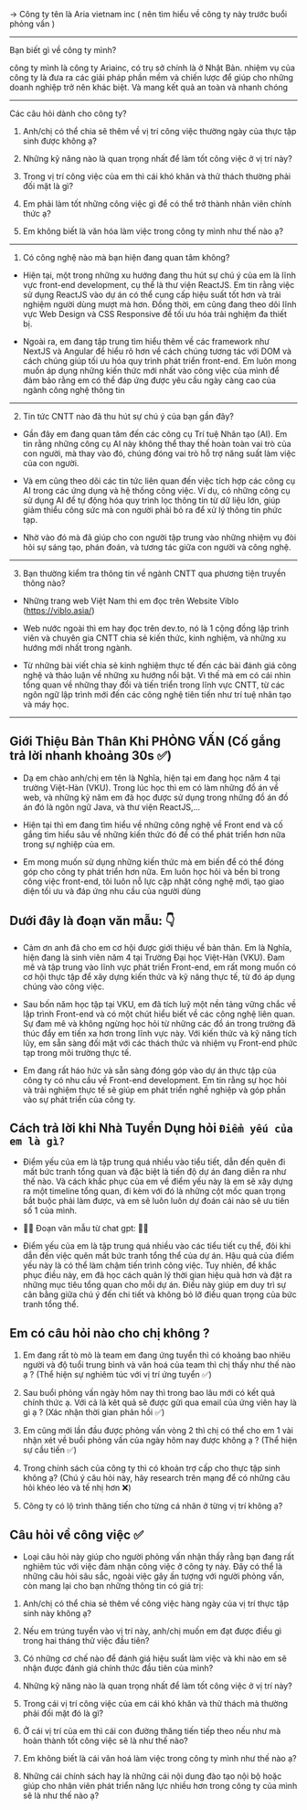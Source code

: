 -> Công ty tên là Aria vietnam inc ( nên tìm hiểu về công ty này trước buổi phỏng vấn )
 
---

Bạn biết gì về công ty mình?

công ty mình là công ty Ariainc, có trụ sở chính là ở Nhật Bản.
nhiệm vụ của công ty là đưa ra các giải pháp phần mềm và chiến lược để giúp cho những doanh nghiệp
trở nên khác biệt. Và mang kết quả an toàn và nhanh chóng

---

Các câu hỏi dành cho công ty?

1. Anh/chị có thể chia sẽ thêm về vị trí công việc thường ngày của thực tập sinh được không ạ?

2. Những kỹ năng nào là quan trọng nhất để làm tốt công việc ở vị trí này?

3. Trong vị trí công việc của em thì cái khó khăn và thử thách thường phải đối mặt là gì?

4. Em phải làm tốt những công việc gì để có thể trở thành nhân viên chính thức ạ?

5. Em không biết là văn hóa làm việc trong công ty mình như thế nào ạ?

---

1. Có công nghệ nào mà bạn hiện đang quan tâm không?

- Hiện tại, một trong những xu hướng đang thu hút sự chú ý của em là lĩnh vực front-end development,
  cụ thể là thư viện ReactJS. Em tin rằng việc sử dụng ReactJS vào dự án có thể cung cấp hiệu suất
  tốt hơn và trải nghiệm người dùng mượt mà hơn. Đồng thời, em cũng đang theo dõi lĩnh vực Web
  Design và CSS Responsive để tối ưu hóa trải nghiệm đa thiết bị.

- Ngoài ra, em đang tập trung tìm hiểu thêm về các framework như NextJS và Angular để hiểu rõ hơn về
  cách chúng tương tác với DOM và cách chúng giúp tối ưu hóa quy trình phát triển front-end. Em luôn
  mong muốn áp dụng những kiến thức mới nhất vào công việc của mình để đảm bảo rằng em có thể đáp
  ứng được yêu cầu ngày càng cao của ngành công nghệ thông tin

---

2. Tin tức CNTT nào đã thu hút sự chú ý của bạn gần đây?

- Gần đây em đang quan tâm đến các công cụ Trí tuệ Nhân tạo (AI). Em tin rằng những công cụ AI này
  không thể thay thế hoàn toàn vai trò của con người, mà thay vào đó, chúng đóng vai trò hỗ trợ năng
  suất làm việc của con người.

- Và em cũng theo dõi các tin tức liên quan đến việc tích hợp các công cụ AI trong các ứng dụng và
  hệ thống công việc. Ví dụ, có những công cụ sử dụng AI để tự động hóa quy trình lọc thông tin từ
  dữ liệu lớn, giúp giảm thiểu công sức mà con người phải bỏ ra để xử lý thông tin phức tạp.

- Nhờ vào đó mà đã giúp cho con người tập trung vào những nhiệm vụ đòi hỏi sự sáng tạo, phán đoán,
  và tương tác giữa con người và công nghệ.

---

3. Bạn thường kiểm tra thông tin về ngành CNTT qua phương tiện truyền thông nào?

- Những trang web Việt Nam thì em đọc trên Website Viblo (https://viblo.asia/)

- Web nước ngoài thì em hay đọc trên dev.to, nó là 1 cộng đồng lập trình viên và chuyên gia CNTT
  chia sẻ kiến thức, kinh nghiệm, và những xu hướng mới nhất trong ngành.

- Từ những bài viết chia sẻ kinh nghiệm thực tế đến các bài đánh giá công nghệ và thảo luận về những
  xu hướng nổi bật. Vì thế mà em có cái nhìn tổng quan về những thay đổi và tiến triển trong lĩnh
  vực CNTT, từ các ngôn ngữ lập trình mới đến các công nghệ tiên tiến như trí tuệ nhân tạo và máy
  học.

---

## Giới Thiệu Bản Thân Khi PHỎNG VẤN (Cố gắng trả lời nhanh khoảng 30s ✅)

- Dạ em chào anh/chị em tên là Nghĩa, hiện tại em đang học năm 4 tại trường Việt-Hàn (VKU). Trong
  lúc học thì em có làm những đồ án về web, và những kỹ năm em đã học được sử dụng trong những đồ án
  đồ án đó là ngôn ngữ Java, và thư viện ReactJS,...

- Hiện tại thì em đang tìm hiểu về những công nghệ về Front end và cố gắng tìm hiểu sâu về những
  kiến thức đó để có thể phát triển hơn nữa trong sự nghiệp của em.

- Em mong muốn sử dụng những kiến thức mà em biến để có thể đóng góp cho công ty phát triển hơn nữa.
  Em luôn học hỏi và bền bỉ trong công việc front-end, tôi luôn nỗ lực cập nhật công nghệ mới, tạo
  giao diện tối ưu và đáp ứng nhu cầu của người dùng

## Dưới đây là đoạn văn mẫu: 👇

- Cảm ơn anh đã cho em cơ hội được giới thiệu về bản thân. Em là Nghĩa, hiện đang là sinh viên năm 4
  tại Trường Đại học Việt-Hàn (VKU). Đam mê và tập trung vào lĩnh vực phát triển Front-end, em rất
  mong muốn có cơ hội thực tập để xây dựng kiến thức và kỹ năng thực tế, từ đó áp dụng chúng vào
  công việc.

- Sau bốn năm học tập tại VKU, em đã tích luỹ một nền tảng vững chắc về lập trình Front-end và có
  một chút hiểu biết về các công nghệ liên quan. Sự đam mê và không ngừng học hỏi từ những các đồ án
  trong trường đã thúc đẩy em tiến xa hơn trong lĩnh vực này. Với kiến thức và kỹ năng tích lũy, em
  sẵn sàng đối mặt với các thách thức và nhiệm vụ Front-end phức tạp trong môi trường thực tế.

- Em đang rất háo hức và sẵn sàng đóng góp vào dự án thực tập của công ty có nhu cầu về Front-end
  development. Em tin rằng sự học hỏi và trải nghiệm thực tế sẽ giúp em phát triển nghề nghiệp và
  góp phần vào sự phát triển của công ty.

## Cách trả lời khi Nhà Tuyển Dụng hỏi `Điểm yếu của em là gì?`

- Điểm yếu của em là tập trung quá nhiều vào tiểu tiết, dẫn đến quên đi mất bức tranh tổng quan và
  đặc biệt là tiến độ dự án đang diễn ra như thế nào. Và cách khắc phục của em về điểm yếu này là em
  sẽ xây dựng ra một timeline tổng quan, đi kèm với đó là những cột mốc quan trọng bắt buộc phải làm
  được, và em sẽ luôn luôn dự đoán cái nào sẽ ưu tiên số 1 của mình.

- 👩‍💻 Đoạn văn mẫu từ chat gpt: 👩‍💻

- Điểm yếu của em là tập trung quá nhiều vào các tiểu tiết cụ thể, đôi khi dẫn đến việc quên mất bức
  tranh tổng thể của dự án. Hậu quả của điểm yếu này là có thể làm chậm tiến trình công việc. Tuy
  nhiên, để khắc phục điều này, em đã học cách quản lý thời gian hiệu quả hơn và đặt ra những mục
  tiêu tổng quan cho mỗi dự án. Điều này giúp em duy trì sự cân bằng giữa chú ý đến chi tiết và
  không bỏ lỡ điều quan trọng của bức tranh tổng thể.

## Em có câu hỏi nào cho chị không ?

1. Em đang rất tò mò là team em đang ứng tuyển thì có khoảng bao nhiêu người và độ tuổi trung bình
   và văn hoá của team thì chị thấy như thế nào ạ ? (Thể hiện sự nghiêm túc với vị trí ứng tuyển ✅)

2. Sau buổi phỏng vấn ngày hôm nay thì trong bao lâu mới có kết quả chính thức ạ. Với cả là kêt quả
   sẽ được gửi qua email của ứng viên hay là gì ạ ? (Xác nhận thời gian phản hồi ✅)

3. Em cũng mới lần đầu được phỏng vấn vòng 2 thì chị có thể cho em 1 vài nhận xét về buổi phỏng vấn
   của ngày hôm nay được không ạ ? (Thể hiện sự cầu tiến ✅)

4. Trong chính sách của công ty thì có khoản trợ cấp cho thực tập sinh không ạ? (Chú ý câu hỏi này,
   hãy research trên mạng để có những câu hỏi khéo léo và tế nhị hơn ❌)

5. Công ty có lộ trình thăng tiến cho từng cá nhân ở từng vị trí không ạ?

## Câu hỏi về công việc ✅

- Loại câu hỏi này giúp cho người phỏng vấn nhận thấy rằng bạn đang rất nghiêm túc với việc đảm nhận
  công việc ở công ty này. Đây có thể là những câu hỏi sâu sắc, ngoài việc gây ấn tượng với người
  phỏng vấn, còn mang lại cho bạn những thông tin có giá trị:

1. Anh/chị có thể chia sẻ thêm về công việc hàng ngày của vị trí thực tập sinh này không ạ?

2. Nếu em trúng tuyển vào vị trí này, anh/chị muốn em đạt được điều gì trong hai tháng thử việc đầu
   tiên?

3. Có những cơ chế nào để đánh giá hiệu suất làm việc và khi nào em sẽ nhận được đánh giá chính thức
   đầu tiên của mình?

4. Những kỹ năng nào là quan trọng nhất để làm tốt công việc ở vị trí này?

5. Trong cái vị trí công việc của em cái khó khăn và thử thách mà thường phải đối mặt đó là gì?

6. Ở cái vị trí của em thì cái con đường thăng tiến tiếp theo nếu như mà hoàn thành tốt công việc sẽ
   là như thế nào?

7. Em không biết là cái văn hoá làm việc trong công ty mình như thế nào ạ?

8. Những cái chính sách hay là những cái nội dung đào tạo nội bộ hoặc giúp cho nhân viên phát triển
   năng lực nhiều hơn trong công ty của mình sẽ là như thế nào ạ?
